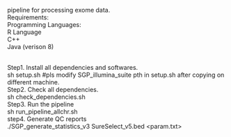 pipeline for processing exome data.<br>
Requirements:<br>
Programming Languages:<br>
R Language<br>
C++ <br>
Java (verison 8)<br><br>

Step1. Install all dependencies and softwares.<br>
sh setup.sh                                          #pls modify SGP_illumina_suite pth in setup.sh after copying on different machine.<br>
Step2. Check all dependencies.<br>
sh check_dependencies.sh<br>
Step3. Run the pipeline<br>
sh run_pipeline_allchr.sh  <fastq1> <fastq2> <br>
step4. Generate QC reports <br>
./SGP_generate_statistics_v3 <fastq1> <fastq2> SureSelect_v5.bed <param.txt>

